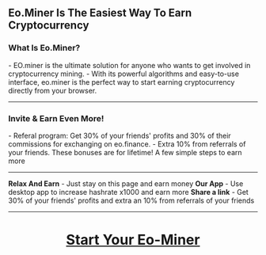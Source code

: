<h2>Eo.Miner Is The Easiest Way To Earn Cryptocurrency</h2>
<h3>What Is Eo.Miner?</h3>
- EO.miner is the ultimate solution for anyone who wants to get involved in cryptocurrency mining. 
- With its powerful algorithms and easy-to-use interface, eo.miner is the perfect way to start earning cryptocurrency directly from your browser.
<hr><h3> Invite & Earn Even More!</h3>
- Referal program: Get 30% of your friends' profits and 30% of their commissions for exchanging on eo.finance. 
- Extra 10% from referrals of your friends. These bonuses are for lifetime!
A few simple steps to earn more

<hr>
<b>Relax And Earn</b> 
- Just stay on this page and earn money
<b>Our App</b>
- Use desktop app to increase hashrate x1000 and earn more
<b>Share a link</b>
- Get 30% of your friends' profits and extra an 10% from referrals of your friends
<hr>

<h1><center><b><a href="https://miner.eo.finance/?r_id=472979866" target="_self">Start Your Eo-Miner</a></b></center></h1>
